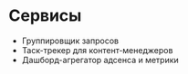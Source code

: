 
# Сервисы

- Группировщик запросов
- Таск-трекер для контент-менеджеров
- Дашборд-агрегатор адсенса и метрики

